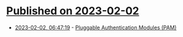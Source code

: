 # [Published on 2023-02-02](index.md)

* [2023-02-02, 06:47:19](https://news.ycombinator.com/item?id=34623041) - [Pluggable Authentication Modules (PAM)](https://www.netbsd.org/docs/guide/en/chap-pam.html)
